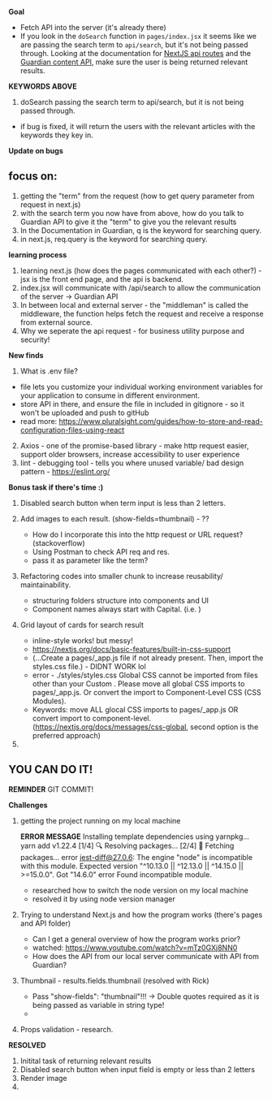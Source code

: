 **Goal**

- Fetch API into the server (it's already there)
- If you look in the `doSearch` function in `pages/index.jsx` it seems like we are passing the search term to `api/search`, but it's not being passed through. Looking at the documentation for [NextJS api routes](https://nextjs.org/docs/api-routes/api-middlewares) and the [Guardian content API](https://open-platform.theguardian.com/documentation/search), make sure the user is being returned relevant results.

**KEYWORDS ABOVE**

1. doSearch passing the search term to api/search, but it is not being passed through.

- if bug is fixed, it will return the users with the relevant articles with the keywords they key in.

**Update on bugs**

## focus on:

1. getting the "term" from the request (how to get query parameter from request in next.js)
2. with the search term you now have from above, how do you talk to Guardian API to give it the "term" to give you the relevant results
3. In the Documentation in Guardian, q is the keyword for searching query.
4. in next.js, req.query is the keyword for searching query.

**learning process**

1. learning next.js (how does the pages communicated with each other?) - jsx is the front end page, and the api is backend.
2. index.jsx will communicate with /api/search to allow the communication of the server -> Guardian API
3. In between local and external server - the "middleman" is called the middleware, the function helps fetch the request and receive a response from external source.
4. Why we seperate the api request - for business utility purpose and security!

**New finds**

1. What is .env file?

- file lets you customize your individual working environment variables for your application to consume in different environment.
- store API in there, and ensure the file in included in gitignore - so it won't be uploaded and push to gitHub
- read more: https://www.pluralsight.com/guides/how-to-store-and-read-configuration-files-using-react

2. Axios - one of the promise-based library - make http request easier, support older browsers, increase accessibility to user experience
3. lint - debugging tool - tells you where unused variable/ bad design pattern - https://eslint.org/

**Bonus task if there's time :)**

1. Disabled search button when term input is less than 2 letters.

2. Add images to each result. (show-fields=thumbnail) - ??

   - How do I incorporate this into the http request or URL request? (stackoverflow)
   - Using Postman to check API req and res.
   - pass it as parameter like the term?

3. Refactoring codes into smaller chunk to increase reusability/ maintainability.

   - structuring folders structure into components and UI

   * Component names always start with Capital. (i.e. <Welcome />)

4. Grid layout of cards for search result

   - inline-style works! but messy!
   - https://nextjs.org/docs/basic-features/built-in-css-support
   - (...Create a pages/\_app.js file if not already present. Then, import the styles.css file.) - DIDNT WORK lol
   - error - ./styles/styles.css
     Global CSS cannot be imported from files other than your Custom <App>. Please move all global CSS imports to pages/\_app.js. Or convert the import to Component-Level CSS (CSS Modules).
   - Keywords: move ALL glocal CSS imports to pages/\_app.js OR convert import to component-level.(https://nextjs.org/docs/messages/css-global, second option is the preferred approach)

5.

## YOU CAN DO IT!

**REMINDER**
GIT COMMIT!

**Challenges**

1. getting the project running on my local machine

   **ERROR MESSAGE**
   Installing template dependencies using yarnpkg...
   yarn add v1.22.4
   [1/4] 🔍 Resolving packages...
   [2/4] 🚚 Fetching packages...
   error jest-diff@27.0.6: The engine "node" is incompatible with this module. Expected version "^10.13.0 || ^12.13.0 || ^14.15.0 || >=15.0.0". Got "14.6.0"
   error Found incompatible module.

   - researched how to switch the node version on my local machine
   - resolved it by using node version manager

2. Trying to understand Next.js and how the program works (there's pages and API folder)

   - Can I get a general overview of how the program works prior?
   - watched: https://www.youtube.com/watch?v=mTz0GXj8NN0
   - How does the API from our local server communicate with API from Guardian?

3. Thumbnail - results.fields.thumbnail (resolved with Rick)

   - Pass "show-fields": "thumbnail"!!! -> Double quotes required as it is being passed as variable in string type!
   -

4. Props validation - research.

**RESOLVED**

1. Initital task of returning relevant results
2. Disabled search button when input field is empty or less than 2 letters
3. Render image
4.

